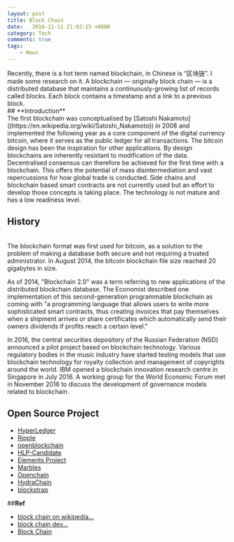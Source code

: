 ```yaml
---
layout: post
title: Block Chain
date:   2016-11-11 21:02:15 +0800
category: Tech
comments: true
tags:
    - News
---
```

<div class="message">
  Recently, there is a hot term named blockchain, in Chinese is &#x201C;&#x533A;&#x5757;&#x94FE;&#x201D;. I made some research on it. A blockchain &#x2014; originally block chain &#x2014; is a distributed database that maintains a continuously-growing list of records called blocks. Each block contains a timestamp and a link to a previous block.
</div>
  <!-- more -->
  ## **Introduction**
  <br>The first blockchain was conceptualised by [Satoshi Nakamoto]((https://en.wikipedia.org/wiki/Satoshi_Nakamoto)) in 2008 and implemented the following year as a core component of the digital currency bitcoin, where it serves as the public ledger for all transactions. The bitcoin design has been the inspiration for other applications.
  By design blockchains are inherently resistant to modification of the data. Decentralised consensus can therefore be achieved for the first time with a blockchain. This offers the potential of mass disintermediation and vast repercussions for how global trade is conducted. Side chains and blockchain based smart contracts are not currently used but an effort to develop those concepts is taking place. The technology is not mature and has a low readiness level.
  
  ## **History**
  <br>The blockchain format was first used for bitcoin, as a solution to the problem of making a database both secure and not requiring a trusted administrator.
  In August 2014, the bitcoin blockchain file size reached 20 gigabytes in size.

As of 2014, "Blockchain 2.0" was a term referring to new applications of the distributed blockchain database.
The Economist described one implementation of this second-generation programmable blockchain as coming with "a programming language that allows users to write more sophisticated smart contracts, thus creating invoices that pay themselves when a shipment arrives or share certificates which automatically send their owners dividends if profits reach a certain level."

In 2016, the central securities depository of the Russian Federation (NSD) announced a pilot project based on blockchain technology. 
Various regulatory bodies in the music industry have started testing models that use blockchain technology for royalty collection and management of copyrights around the world.
IBM opened a blockchain innovation research centre in Singapore in July 2016. 
A working group for the World Economic Forum met in November 2016 to discuss the development of governance models related to blockchain.

  
  ## **Open Source Project**
  
- [HyperLedger](https://github.com/hyperledger/hyperledger)
- [Ripple](https://github.com/ripple/rippled)
- [openblockchain](https://github.com/openblockchain)
- [HLP-Candidate](https://github.com/DigitalAssetCom/hlp-candidate)
- [Elements Project](https://github.com/ElementsProject/elements)
- [Marbles](https://github.com/IBM-Blockchain/marbles)
- [Openchain](https://github.com/openchain/openchain)
- [HydraChain](https://github.com/HydraChain/hydrachain)
- [blockstrap](http://blockstrap.com/)



##**Ref**
- [block chain on wikipedia...](https://en.wikipedia.org/wiki/Blockchain_(database))<br>
- [block chain dev...](http://blockchaindev.org/)<br>
- [Block Chain](https://www.blockchain.com/)<br>
